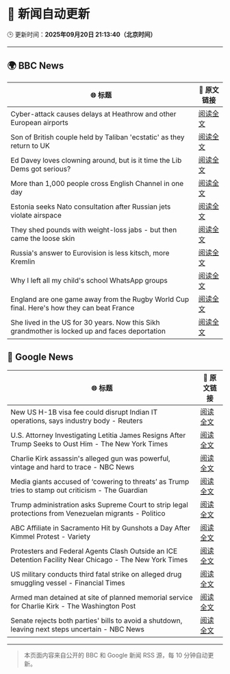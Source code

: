 # 🧠 新闻自动更新

🕒 更新时间：**2025年09月20日 21:13:40（北京时间）**

---

## 🌍 BBC News

| 🌐 标题 | 🔗 原文链接 |
|--------|-------------|
| Cyber-attack causes delays at Heathrow and other European airports | [阅读全文](https://www.bbc.com/news/articles/c3drpgv33pxo?at_medium=RSS&at_campaign=rss) |
| Son of British couple held by Taliban 'ecstatic' as they return to UK | [阅读全文](https://www.bbc.com/news/articles/cly6ve2dg66o?at_medium=RSS&at_campaign=rss) |
| Ed Davey loves clowning around, but is it time the Lib Dems got serious? | [阅读全文](https://www.bbc.com/news/articles/c3e7ny8n44jo?at_medium=RSS&at_campaign=rss) |
| More than 1,000 people cross English Channel in one day | [阅读全文](https://www.bbc.com/news/articles/cdx20xenzgqo?at_medium=RSS&at_campaign=rss) |
| Estonia seeks Nato consultation after Russian jets violate airspace | [阅读全文](https://www.bbc.com/news/articles/czrp6p5mj3zo?at_medium=RSS&at_campaign=rss) |
| They shed pounds with weight-loss jabs - but then came the loose skin | [阅读全文](https://www.bbc.com/news/articles/cx2500v087xo?at_medium=RSS&at_campaign=rss) |
| Russia's answer to Eurovision is less kitsch, more Kremlin | [阅读全文](https://www.bbc.com/news/articles/cre5vv0x31po?at_medium=RSS&at_campaign=rss) |
| Why I left all my child's school WhatsApp groups | [阅读全文](https://www.bbc.com/news/articles/ce9rxed9m5mo?at_medium=RSS&at_campaign=rss) |
| England are one game away from the Rugby World Cup final. Here's how they can beat France | [阅读全文](https://www.bbc.com/sport/rugby-union/articles/crl5z22526no?at_medium=RSS&at_campaign=rss) |
| She lived in the US for 30 years. Now this Sikh grandmother is locked up and faces deportation | [阅读全文](https://www.bbc.com/news/articles/ckgq63lgn7zo?at_medium=RSS&at_campaign=rss) |

## 📰 Google News

| 🌐 标题 | 🔗 原文链接 |
|--------|-------------|
| New US H-1B visa fee could disrupt Indian IT operations, says industry body - Reuters | [阅读全文](https://news.google.com/rss/articles/CBMi6wFBVV95cUxQcXlSQUZ0WU85SUZELVNRZkFDSUNiNGdOc3NaMFhSTWVBN09qaS1xZ3JrRk1YMG9idFZTR3VXLTJ4aUpyQTlOcllBNFZrUEZXSnZFQWR3aHpTS1pHZG8yRWUxZDVGMmlRbmFESUVWVkJDaUotbWhMRkpzWE9QZlJmRzlSMVFxM3puLVVDUHVsNzVRaTFNaUlPU0hfTWhBdkM5T1dvaTBhVzBRS0szSUVSS05odGFHVVlETHViZFhjNVNxNU5zejM0VHNMMjluaVgzN0VBeld1cndrS05ZVHItWHA3QUpPcWcwQXY4?oc=5) |
| U.S. Attorney Investigating Letitia James Resigns After Trump Seeks to Oust Him - The New York Times | [阅读全文](https://news.google.com/rss/articles/CBMijAFBVV95cUxOaVFZU1I2S0E3d1NhTjdvZnNkX3dOdlFQT094RURUelhOQjktdk1tUms4TzVZUVNKdXV4aTdHbGVMSlppdEs3M2ptWjRwNHZORWNVUUFaYnJJQ3BkcXB6QW85MU9lYmRtRnA4WU4xb09Semo4R3VLS1VmTWpZNFdSaUNfQW84WXVBd2d2dg?oc=5) |
| Charlie Kirk assassin's alleged gun was powerful, vintage and hard to trace - NBC News | [阅读全文](https://news.google.com/rss/articles/CBMiqgFBVV95cUxPTWhPWnpvMElMS0pPTlc1YUhiazFTREdUeWVJdzVzYjNUcUtMVGNiRGkxeVg5cUJxZEMwNFcweV9CMHJKTHFFUmFZRjlBTjlUamxhM2ZMVndTVUNfVHZscXBsbC1yTHpDOFB2ZWFtLUVCMi03OWVDS3ZWRDFySWJzYXlBUEYxNUYyMWVUZThxQzM1bEdTdTRfSHFwNWF3eFB5aUxGTHJPUXhvQdIBVkFVX3lxTE5GOUVhUEhUR0NxRXZMeVZ3amF3U191aW9uSDdySzBZcDlsWmFSUFRxVE1NTzFXVVJwV3d0WFVJSTVMUEtmNkhGY20wU0VBOC1YMktvRTVn?oc=5) |
| Media giants accused of ‘cowering to threats’ as Trump tries to stamp out criticism - The Guardian | [阅读全文](https://news.google.com/rss/articles/CBMijwFBVV95cUxQa0tYejdFV1FuR29wdk8yalo0MENnZmJhZVJGNFFydFptTVk2YUhEMDdlRXpGU2h3YlF5VVN0UkYtUV8yYzlBaWljVk1IQjFjX2Jka0hFdEItclNYbGRjM3E2UTRDM2xxSVlXMExJOGs4WUdBRnBhdTN5MkNEWjFyNzdzNzZGbktUYTR4cWlFbw?oc=5) |
| Trump administration asks Supreme Court to strip legal protections from Venezuelan migrants - Politico | [阅读全文](https://news.google.com/rss/articles/CBMi2AFBVV95cUxOS0RCTmNUVmIzRk5wMno1ZWpXMWNxMEIxX0JObXNiRkFfS1JoUm93RWp1dEZ5UGppLUtaYWxpaUNCeXVIWnZ3cGczR05rcGg4Z0dNd0kwUGZ0RkxEWVhxaThRR3FmZUF4YzRFOHhxUlVoUERvVnBBcDlTVVoxVGw5aXFaTHVLUHg3THhfSG1JYmNRZ1VGbWtRNkk3OUZlZWhSVUM1bEZmc0YwYmhvUzB0cmZxdEE1eXV5SjM1T3g0U3ZtejBKa01lQ0M4dzBwVnZka0lELS1tRWg?oc=5) |
| ABC Affiliate in Sacramento Hit by Gunshots a Day After Kimmel Protest - Variety | [阅读全文](https://news.google.com/rss/articles/CBMilwFBVV95cUxOZm5MRE1JSi13d29ET3gtX1pxZERxUUxGWHNrQklPcW95SmF3YUw5aUJGeU5vOVNzbDFkM3NybFJWd0Zrc3hhRUx4bHlCNHNkcUJUaFB1N0JpR3FBdTdnek9zQjk2Zi1NSndPX3R3d2ZDYks3LUJhTWNHdUdBcmpKUWwwZU1oamFsX0pVcXpWblNjUGxXX2ZZ?oc=5) |
| Protesters and Federal Agents Clash Outside an ICE Detention Facility Near Chicago - The New York Times | [阅读全文](https://news.google.com/rss/articles/CBMifEFVX3lxTE5zaFBCbEVnSHhyM2tUSzQyTW1xZDJWTVpYRWRnc09MY1JHV2s2d0ltR3dJLXZvVUZBdUtPdGJSNkdoLTBXdHNhQmNQQ1o4V1RucjFya0FPNjdDWUVFeTd4ZTJTVWNMY3pSOGVMc2VSbUxIbV8zaV9FYXlTUl8?oc=5) |
| US military conducts third fatal strike on alleged drug smuggling vessel - Financial Times | [阅读全文](https://news.google.com/rss/articles/CBMicEFVX3lxTFBYWHZVNGxTZWotSmF4cUpsdlBPcHRadVREMlBvM1U4Z2doa3hpWG1vMURYdll5QnhobTV4V3hzLTF4UTlQaC1RQ0lkMXZqTm5YT3FPN09pVGdzY25wZl95WGFhcUNsUC1NdHl6cHItRko?oc=5) |
| Armed man detained at site of planned memorial service for Charlie Kirk - The Washington Post | [阅读全文](https://news.google.com/rss/articles/CBMilwFBVV95cUxQOTRyV2FDbGtoaHhVejNRdWJfNGhFYUhrREs1aWZiaEFCekdaM2w3dlNSN1ZYMll6ak0xZzNhdklJLXVJb29iWHdiUFRoTERyeW9QSFoyMjVsOTFNVmJ4em1SbnZZU25GUWEwWGdTQ0FBM2ZMM1E4VENlSXVHQ0FRc18wek1yYVdPSUdqNW94Wm9oX1F2Um40?oc=5) |
| Senate rejects both parties' bills to avoid a shutdown, leaving next steps uncertain - NBC News | [阅读全文](https://news.google.com/rss/articles/CBMirwFBVV95cUxOYUR5elFSbXI2U2hBa0tXdlh6ZnhWbG1pN0RTREhHaTJJVnNROGhoNmRGLVpQWTNPdjg5aWFRZ2xhZmF1eGVFcXFadUowRFZmU1EyYmNBY0lRYVVPTXRnVnpVTkV5Wk9rNkI0dHBkblFaNGNBWWRCbkZsS2hZcEFBZWdJQ09YM0lUNkNfZ04ycGI4Q3ZBZ2xkLTVOWHlPbFFhMmJ3UXdVVm9UVm5yQjBv0gFWQVVfeXFMTUtJSDZoX2twdmduVFAtRWIyNkF3YU9yTklhX1FwOFRrWlhxZ1BiYnBBRHVVWHpmRFpkQjA4eHBqMDBBVXRReHZxMGwtbGttZkRFdFJOZ2c?oc=5) |

---
> 本页面内容来自公开的 BBC 和 Google 新闻 RSS 源，每 10 分钟自动更新。